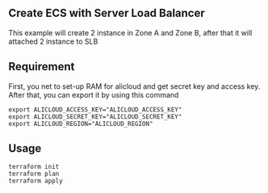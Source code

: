 ## Create ECS with Server Load Balancer 
This example will create 2 instance in Zone A and Zone B, after that it will attached 2 instance to SLB

## Requirement
First, you net to set-up RAM for alicloud and get secret key and access key. After that, you can export it by using this command
```
export ALICLOUD_ACCESS_KEY="ALICLOUD_ACCESS_KEY"
export ALICLOUD_SECRET_KEY="ALICLOUD_SECRET_KEY"
export ALICLOUD_REGION="ALICLOUD_REGION"
```

## Usage
```
terraform init
terraform plan
terraform apply
```
